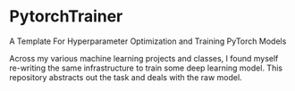 # PytorchTrainer
A Template For Hyperparameter Optimization and Training PyTorch Models

Across my various machine learning projects and classes, I found myself re-writing the same infrastructure to train some deep learning model. This repository abstracts
out the task and deals with the raw model. 
